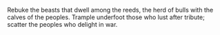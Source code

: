 Rebuke the beasts that dwell among the reeds, the herd of bulls with the calves of the peoples. Trample underfoot those who lust after tribute; scatter the peoples who delight in war.
